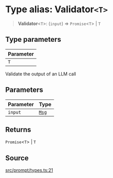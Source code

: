 # Type alias: Validator`<T>`

> **Validator**\<`T`\>: (`input`) => `Promise`\<`T`\> \| `T`

## Type parameters

| Parameter |
| :------ |
| `T` |

Validate the output of an LLM call

## Parameters

| Parameter | Type |
| :------ | :------ |
| `input` | [`Msg`](../interfaces/Msg.md) |

## Returns

`Promise`\<`T`\> \| `T`

## Source

[src/prompt/types.ts:21](https://github.com/dexaai/llm-tools/blob/98f7fd5/src/prompt/types.ts#L21)
